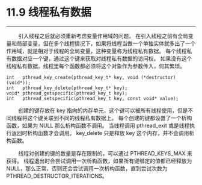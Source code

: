 # 11.9 线程私有数据
***

&emsp;&emsp;
引入线程之后就必须重新考虑变量作用域的问题。
在引入线程之前有全局变量和局部变量，但在多个线程情况下，如果将线程当做一个单独实体就多出了一个作用域，就是相对于线程的全局变量，这种变量称为线程私有数据。
每个线程私有数据对应一个键，通过这个键来获取对线程私有数据的访问权。
如果没有这个线程私有数据，线程里每个函数都必须将这个对象作为参数传入，何其繁琐。

    int   pthread_key_create(pthread_key_t* key, void (*destructor)(void*));
    int   pthread_key_delete(pthread_key_t* key);
    void* pthread_getspecific(pthread_key_t key);
    int   pthread_setspecific(pthread_key_t key, const void* value);

&emsp;&emsp;
创建的键存放在 key 指向的内存单元，这个键可以被所有线程使用，但是不同线程将这个键关联到不同的线程私有数据上。
每个创建的键都设置了一个析构函数，如果为 NULL 那么析构函数不调用。
当线程调用 pthread\_exit 或是线程执行返回时析构函数才会调用。
key\_delete 只是释放 key 这个内存，并不会调用析构函数。

&emsp;&emsp;
线程对创建的键的数量是存在限制的，可以通过 PTHREAD\_KEYS\_MAX 来获得。
线程退出时会尝试调用一次析构函数，如果所有键绑定的值都已经释放为 NULL，那么正常，否则还会尝试调用一次析构函数，直到尝试次数为 PTHREAD\_DESTRUCTOR\_ITERATIONS。